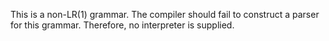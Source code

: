 This is a non-LR(1) grammar. The compiler should fail to construct a parser for this grammar. Therefore, no interpreter is supplied.